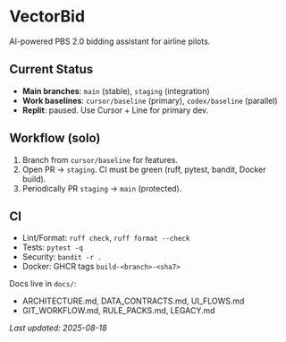 # VectorBid

AI-powered PBS 2.0 bidding assistant for airline pilots.

## Current Status
- **Main branches**: `main` (stable), `staging` (integration)
- **Work baselines**: `cursor/baseline` (primary), `codex/baseline` (parallel)
- **Replit**: paused. Use Cursor + Line for primary dev.

## Workflow (solo)
1) Branch from `cursor/baseline` for features.
2) Open PR → `staging`. CI must be green (ruff, pytest, bandit, Docker build).
3) Periodically PR `staging` → `main` (protected).

## CI
- Lint/Format: `ruff check`, `ruff format --check`
- Tests: `pytest -q`
- Security: `bandit -r .`
- Docker: GHCR tags `build-<branch>-<sha7>`

Docs live in `docs/`:
- ARCHITECTURE.md, DATA_CONTRACTS.md, UI_FLOWS.md
- GIT_WORKFLOW.md, RULE_PACKS.md, LEGACY.md

_Last updated: 2025-08-18_
